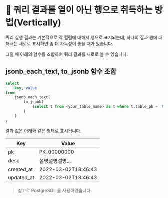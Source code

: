 # 🚀 쿼리 결과를 열이 아닌 행으로 취득하는 방법(Vertically)

쿼리 실행 결과는 기본적으로 각 컬럼에 대해서 행으로 표시되는데, 하나의 결과 행에 대해서는 새로로 표시하면
좀 더 가독성이 좋을 때가 있습니다.

그럴 때 아래의 함수를 조합하여 쿼리 결과를 새로로 볼 수 있습니다.

## jsonb_each_text, to_jsonb 함수 조합

```sql
select
    key, value
from
    jsonb_each_text(
        to_jsonb(
            (select t from <your_table_name> as t where t.table_pk = 'PK_111')
        )
    )
;
```

결과 값은 아래와 같은 형태로 표시됩니다.

| Key        | Value               |
| ---------- | ------------------- |
| pk         | PK_00000000         |
| desc       | 설명설명설명...     |
| created_at | 2022-03-02T18:46:43 |
| updated_at | 2022-03-02T18:46:43 |

> 참고로 PostgreSQL 을 사용하였습니다.
